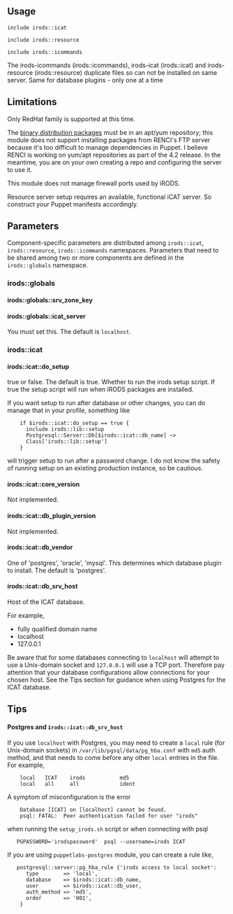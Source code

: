 ## Usage

    include irods::icat

    include irods::resource

    include irods::icommands



The irods-icommands (irods::icommands), irods-icat (irods::icat) and
irods-resource (irods::resource) duplicate files so can not be installed
on same server. Same for database plugins - only one at a time

## Limitations

Only RedHat family is supported at this time.

The [binary distribution packages](http://irods.org/download/) must be
in an apt/yum repository; this module does not support installing
packages from RENCI's FTP server because it's too difficult to manage
dependencies in Puppet. I believe RENCI is working on yum/apt
repositories as part of the 4.2 release. In the meantime, you are on
your own creating a repo and configuring the server to use it.

This module does not manage firewall ports used by iRODS.

Resource server setup requires an available, functional iCAT server. So
construct your Puppet manifests accordingly.

## Parameters

Component-specific parameters are distributed among `irods::icat`,
`irods::resource`, `irods::icommands` namespaces. Parameters that need to
be shared among two or more components are defined in the
`irods::globals` namespace.

### irods::globals

#### irods::globals::srv_zone_key

#### irods::globals::icat_server

You must set this. The default is `localhost`.

### irods::icat

#### irods::icat::do_setup

true or false. The default is true. Whether to run the irods setup
script. If true the setup script will run when iRODS packages are installed.

If you want setup to run after database or other changes, you can do
manage that in your profile, something like

        if $irods::icat::do_setup == true {
          include irods::lib::setup
          Postgresql::Server::Db[$irods::icat::db_name] ~>
          Class['irods::lib::setup']
        }

will trigger setup to run after a password change. I do not know the
safety of running setup on an existing production instance, so be
cautious.

#### irods::icat::core_version

Not implemented.

#### irods::icat::db_plugin_version

Not implemented.

#### irods::icat::db_vendor

One of 'postgres', 'oracle', 'mysql'. This determines which database
plugin to install. The default is 'postgres'.


#### irods::icat::db_srv_host

Host of the ICAT database.

For example,
  - fully qualified domain name 
  - localhost
  - 127.0.0.1

Be aware that for some databases connecting to `localhost` will attempt
to use a Unix-domain socket and `127.0.0.1` will use a TCP port.
Therefore pay attention that your database configurations allow
connections for your chosen host. See the Tips section for guidance when
using Postgres for the ICAT database.

## Tips

#### Postgres and `irods::icat::db_srv_host`

If you use `localhost` with Postgres, you may need to create a `local`
rule (for Unix-domain sockets) in `/var/lib/pgsql/data/pg_hba.conf` with
`md5` auth method, and that needs to come before any other `local`
entries in the file. For example,

        local   ICAT    irods           md5
        local   all     all             ident
  
A symptom of misconfiguration is the error

        Database [ICAT] on [localhost] cannot be found.
        psql: FATAL:  Peer authentication failed for user "irods"

when running the `setup_irods.sh` script or when connecting with psql
  
       PGPASSWORD='irodspassword'  psql --username=irods ICAT

If you are using `puppetlabs-postgres` module, you can create a rule like,

       postgresql::server::pg_hba_rule {'irods access to local socket':
          type        => 'local',
          database    => $irods::icat::db_name,
          user        => $irods::icat::db_user,
          auth_method => 'md5',
          order       => '001',
        }

